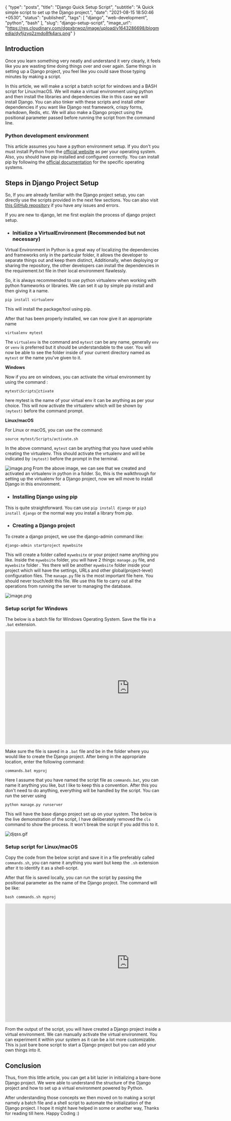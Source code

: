 {
  "type": "posts",
  "title": "Django Quick Setup Script",
  "subtitle": "A Quick simple script to set up the Django project.",
  "date": "2021-08-15 18:50:46 +0530",
  "status": "published",
  "tags": [
    "django",
    "web-development",
    "python",
    "bash"
  ],
  "slug": "django-setup-script",
  "image_url": "https://res.cloudinary.com/dgpxbrwoz/image/upload/v1643286698/blogmedia/dyfjizyq2zmdo8fk4ars.png"
}

## Introduction

Once you learn something very neatly and understand it very clearly, it feels like you are wasting time doing things over and over again. Same things in setting up a Django project, you feel like you could save those typing minutes by making a script. 

In this article, we will make a script a batch script for windows and a BASH script for Linux/macOS. We will make a virtual environment using python and then install the libraries and dependencies like in this case we will install Django. You can also tinker with these scripts and install other dependencies if you want like Django rest framework, crispy forms, markdown, Redis, etc. We will also make a Django project using the positional parameter passed before running the script from the command line. 

### Python development environment
This article assumes you have a python environment setup. If you don't you must install Python from the  [official website](https://www.python.org/downloads/)  as per your operating system. Also, you should have pip installed and configured correctly. You can install pip by following the  [official documentation](https://pip.pypa.io/en/stable/)  for the specific operating systems.

## Steps in Django Project Setup 

So, If you are already familiar with the Django project setup, you can directly use the scripts provided in the next few sections. You can also visit  [this GitHub repository](https://github.com/Mr-Destructive/django-quick-setup-script)  if you have any issues and errors.  

If you are new to django, let me first explain the process of django project setup. 
- ### Initialize a VirtualEnvironment (Recommended but not necessary)

Virtual Environment in Python is a great way of localizing the dependencies and frameworks only in the particular folder, it allows the developer to separate things out and keep them distinct, Additionally, when deploying or sharing the repository, the other developers can install the dependencies in the requirement.txt file in their local environment flawlessly. 

So, it is always recommended to use python virtualenv when working with python frameworks or libraries. We can set it up by simple pip install and then giving it a name.

```
pip install virtualenv
``` 

This will install the package/tool using pip. 

After that has been properly installed, we can now give it an appropriate name 
```
virtualenv mytest
```

The `virtualenv` is the command and `mytest` can be any name, generally `env` or `venv` is preferred but it should be understandable to the user.  You will now be able to see the folder inside of your current directory named as `mytest` or the name you've given to it. 

**Windows**

Now if you are on windows, you can activate the virtual environment by using the command :
```
mytest\Scriptsctivate
``` 
here mytest is the name of your virtual env it can be anything as per your choice. This will now activate the virtualenv which will be shown by `(mytest)` before the command prompt. 

**Linux/macOS**

For Linux or macOS, you can use the command: 
```
source mytest/Scripts/activate.sh
```
In the above command, `mytest` can be anything that you have used while creating the virtualenv. This should activate the vrtualenv and will be indicated by `(mytest)` before the prompt in the terminal. 


![image.png](https://cdn.hashnode.com/res/hashnode/image/upload/v1629023409389/kEe5AVAsr.png)
From the above image, we can see that we created and activated an virtualenv in python in a folder. 
So, this is the walkthrough for setting up the virtualenv for a Django project, now we will move to install Django in this environment.

- ### Installing Django using pip

This is quite straightforward. You can use `pip install django` or `pip3 install django` or the normal way you install a library from pip. 

- ### Creating a Django project

To create a django project, we use the django-admin command like:
```
django-admin startproject mywebsite
```
This will create a folder called `mywebsite` or your project name anything you like. Inside the `mywebsite` folder, you will have 2 things: `manage.py` file, and `mywebsite` folder . Yes there will be another `mywebsite` folder inside your project which will have the settings, URLs and other global(project-level) configuration files. The `manage.py` file is the most important file here. You should never touch/edit this file. We use this file to carry out all the operations from running the server to managing the database. 

![image.png](https://cdn.hashnode.com/res/hashnode/image/upload/v1629032998253/QQ5QXf4v5.png)

### Setup script  for Windows

The below is a batch file for Windows Operating System. Save the file in a `.bat` extension.
<iframe
  src="https://carbon.now.sh/embed?bg=rgba%28171%2C+184%2C+195%2C+1%29&t=cobalt&wt=none&l=application%2Fx-sh&ds=true&dsyoff=20px&dsblur=68px&wc=true&wa=true&pv=56px&ph=56px&ln=false&fl=1&fm=Hack&fs=14px&lh=133%25&si=false&es=2x&wm=false&code=mkdir%2520%25251%2520%250Acd%2520%25251%250Apip%2520install%2520virtualenv%250Avirtualenv%2520env%250Acall%2520env%255CScripts%255Cactivate%250A%250Apip%2520install%2520django%250Adjango-admin%2520startproject%2520%25251%2520.%250Acls%250A"
  style="width: 803px; height: 366px; border:0; transform: scale(1); overflow:hidden;"
  sandbox="allow-scripts allow-same-origin">
</iframe>

Make sure the file is saved in a `.bat` file and be in the folder where you would like to create the Django project. After being in the appropriate location, enter the following command:

```
commands.bat myproj
```
Here I assume that you have named the script file as `commands.bat`, you can name it anything you like, but I like to keep this a convention. After this you don't need to do anything, everything will be handled by the script. 
You can run the server using 
```
python manage.py runserver
```
This will have the base django project set up on your system. The below is the live demonstration of the script, I have deliberately removed the `cls` command to show the process. It won't break the script if you add this to it. 

![djqss.gif](https://cdn.hashnode.com/res/hashnode/image/upload/v1629024613612/Zsqa54_KD.gif)

### Setup script  for Linux/macOS

Copy the code from the below script and save it in a file preferably called `commands.sh`, you can name it anything you want but keep the `.sh` extension after it to identify it as a shell-script.

After that file is saved locally, you can run the script by passing the positional parameter as the name of the Django project. The command will be like:

```
bash commands.sh myproj
```
 
<iframe
  src="https://carbon.now.sh/embed?bg=rgba%28171%2C+184%2C+195%2C+1%29&t=blackboard&wt=none&l=application%2Fx-sh&ds=true&dsyoff=20px&dsblur=68px&wc=true&wa=true&pv=56px&ph=56px&ln=false&fl=1&fm=Hack&fs=14px&lh=133%25&si=false&es=2x&wm=false&code=%2523%21%252Fusr%252Fbin%252Fenv%2520bash%250A%250Amkdir%2520%25241%250Acd%2520%25241%250Apip%2520install%2520virtualenv%250Avirtualenv%2520env%250Asource%2520env%255Cbin%255Cactivate%250A%250Apip%2520install%2520django%250Adjango-admin%2520startproject%2520%25241%2520.%250Aclear"
  style="width: 803px; height: 384px; border:0; transform: scale(1); overflow:hidden;"
  sandbox="allow-scripts allow-same-origin">
</iframe>

From the output of the script, you will have created a Django project inside a virtual environment. We can manually activate the virtual environment. You can experiment it within your system as it can be a lot more customizable. This is just bare bone script to start a Django project but you can add your own things into it.

## Conclusion
Thus, from this little article, you can get a bit lazier in initializing a bare-bone Django project. We were able to understand the structure of the Django project and how to set up a virtual environment powered by Python. 

After understanding those concepts we then moved on to making a script namely a batch file and a shell script to automate the initialization of the Django project. I hope it might have helped in some or another way, Thanks for reading till here. Happy Coding :)
